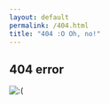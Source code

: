 ```yaml
---
layout: default
permalink: /404.html
title: "404 :O Oh, no!"
---
```


## 404 error

![:(](/assets/imgs/404.jpg)
